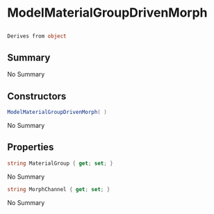 # ModelMaterialGroupDrivenMorph

## 
```c#
Derives from object
```

## Summary

No Summary
## Constructors

```c#
ModelMaterialGroupDrivenMorph( ) 
```
No Summary
## Properties

```c#
string MaterialGroup { get; set; } 
```
No Summary
```c#
string MorphChannel { get; set; } 
```
No Summary
